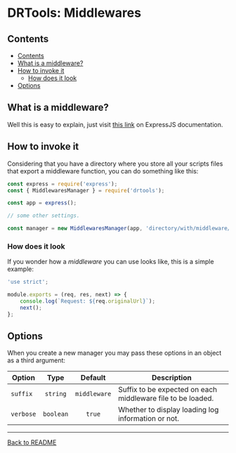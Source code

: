 # DRTools: Middlewares
## Contents
<!-- TOC depthFrom:2 updateOnSave:true -->

- [Contents](#contents)
- [What is a middleware?](#what-is-a-middleware)
- [How to invoke it](#how-to-invoke-it)
    - [How does it look](#how-does-it-look)
- [Options](#options)

<!-- /TOC -->

## What is a middleware?
Well this is easy to explain, just visit [this
link](http://expressjs.com/en/guide/using-middleware.html) on ExpressJS documentation.

## How to invoke it
Considering that you have a directory where you store all your scripts files
that export a middleware function, you can do something like this:
```js
const express = require('express');
const { MiddlewaresManager } = require('drtools');

const app = express();

// some other settings.

const manager = new MiddlewaresManager(app, 'directory/with/middleware/files');
```

### How does it look
If you wonder how a _middleware_ you can use looks like, this is a simple example:
```js
'use strict';

module.exports = (req, res, next) => {
    console.log(`Request: ${req.originalUrl}`);
    next();
};
```

## Options
When you create a new manager you may pass these options in an object as a third
argument:

| Option    |    Type   |    Default   | Description                                                 |
|-----------|:---------:|:------------:|-------------------------------------------------------------|
| `suffix`  |  `string` | `middleware` | Suffix to be expected on each middleware file to be loaded. |
| `verbose` | `boolean` |    `true`    | Whether to display loading log information or not.          |

----
[Back to README](../README.md)

